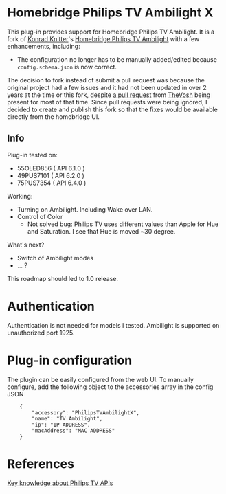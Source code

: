 # Homebridge Philips TV Ambilight X

This plug-in provides support for Homebridge Philips TV Ambilight. It is a fork of [Konrad Knitter](https://github.com/konradknitter)'s [Homebridge Philips TV Ambilight](https://github.com/konradknitter/homebridge-philips-tv-ambilight) with a few enhancements, including:

- The configuration no longer has to be manually added/edited because `config.schema.json` is now correct.

The decision to fork instead of submit a pull request was because the original project had a few issues and it had not been updated in over 2 years at the time or this fork, despite [a pull request](https://github.com/konradknitter/homebridge-philips-tv-ambilight/pull/6) from [TheVosh](https://github.com/TheVosh) being present for most of that time. Since pull requests were being ignored, I decided to create and publish this fork so that the fixes would be available directly from the homebridge UI.

## Info

Plug-in tested on:

- 55OLED856 ( API 6.1.0 )
- 49PUS7101 ( API 6.2.0 )
- 75PUS7354 ( API 6.4.0 )

Working:

- Turning on Ambilight. Including Wake over LAN.
- Control of Color
    - Not solved bug: Philips TV uses different values than Apple for Hue and Saturation. I see that Hue is moved ~30 degree.

What's next?

- Switch of Ambilight modes
- ... ?

This roadmap should led to 1.0 release.

# Authentication

Authentication is not needed for models I tested. Ambilight is supported on unauthorized port 1925.

# Plug-in configuration

The plugin can be easily configured from the web UI. To manually configure, add the following object to the accessories array in the config JSON

```
    {
        "accessory": "PhilipsTVAmbilightX",
        "name": "TV Ambilight",
        "ip": "IP ADDRESS",
        "macAddress": "MAC ADDRESS"
    }
```

# References

[Key knowledge about Philips TV APIs](https://github.com/eslavnov/pylips/wiki)
